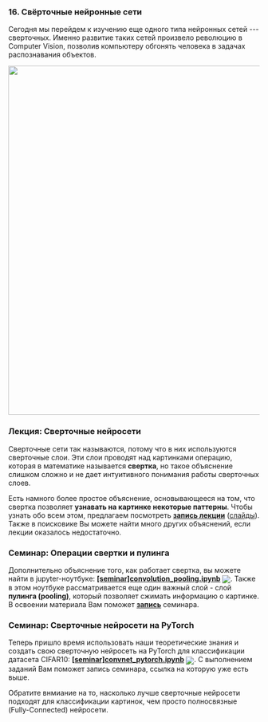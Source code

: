 
### 16. Свёрточные нейронные сети

Сегодня мы перейдем к изучению еще одного типа нейронных сетей --- сверточных. Именно развитие таких сетей произвело революцию в Computer Vision, позволив компьютеру обгонять человека в задачах распознавания объектов.

<p align=center>
  <img src="https://miro.medium.com/max/3288/1*uAeANQIOQPqWZnnuH-VEyw.jpeg" width=700>
</p>

### Лекция: Сверточные нейросети

Сверточные сети так называются, потому что в них используются сверточные слои. Эти слои проводят над картинками операцию, которая в математике называется **свертка**, но такое объяснение слишком сложно и не дает интуитивного понимания работы сверточных слоев. 

Есть намного более простое объяснение, основывающееся на том, что свертка позволяет **узнавать на картинке некоторые паттерны**. Чтобы узнать обо всем этом, предлагаем посмотреть [**запись лекции**](https://www.youtube.com/watch?v=Xul1DS08hSA) ([слайды](./conv_nets.pdf)). Также в поисковике Вы можете найти много других объяснений, если лекции оказалось недостаточно.

### Семинар: Операции свертки и пулинга

Дополнительно объяснение того, как работает свертка, вы можете найти в jupyter-ноутбуке: [**[seminar]convolution_pooling.ipynb**](./[seminar]convolution_pooling.ipynb) [<img src="https://colab.research.google.com/assets/colab-badge.svg" align="center">](https://colab.research.google.com/drive/16hH-O-mzYyyD0F4QfGQyGjLzEvfdSy9K). Также в этом ноутбуке рассматривается еще один важный слой - слой **пулинга (pooling)**, который позволяет сжимать информацию о картинке. В освоении материала Вам поможет [**запись**](https://www.youtube.com/watch?v=ZxTOUTD0QK8) семинара.

### Семинар: Сверточные нейросети на PyTorch

Теперь пришло время использовать наши теоретические знания и создать свою сверточную нейросеть на PyTorch для классификации датасета CIFAR10: [**[seminar]convnet_pytorch.ipynb**](./[seminar]convnet_pytorch.ipynb) [<img src="https://colab.research.google.com/assets/colab-badge.svg" align="center">](https://colab.research.google.com/drive/1OqQ4r0lo-Mm-6JBmNu9wsD_MfLbWwg7s). С выполнением заданий Вам поможет запись семинара, ссылка на которую уже есть выше. 

Обратите внмиание на то, насколько лучше сверточные нейросети подходят для классификации картинок, чем просто полносвязные (Fully-Connected) нейросети.
